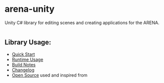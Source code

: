 # arena-unity
Unity C# library for editing scenes and creating applications for the ARENA.

<img alt="" src="Documentation~/arena-unity-demo.gif">

## Library Usage:
- [Quick Start](https://docs.arenaxr.org/content/unity)
- [Runtime Usage](https://docs.arenaxr.org/content/unity/runtime)
- [Build Notes](https://docs.arenaxr.org/content/unity/build)
- [Changelog](https://github.com/arenaxr/arena-unity/blob/main/CHANGELOG.md)
- [Open Source](https://github.com/arenaxr/arena-unity/blob/main/Third%20Party%20Notices.md) used and inspired from
